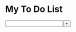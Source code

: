 <!DOCTYPE html>
<html lang="en">
<head>
	<meta charset="UTF-8">
	<meta name="vieport" content="width=device-width, initial-scale=2.0">
	<link rel="stylesheet" href="style.css">
	<title>My To Do List</title>
</head>
<body>
	<h1>My To Do List</h1>
	<div class="container">
		<input id="inputField" type="text"><button id="addToDo">+</button>
		<div class="to-dos" id="toDoContainer">
		</div>
    </div>
    <script src="main.js"></script>
</body>
</html
